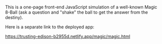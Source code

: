 This is a one-page front-end JavaScript simulation of a well-known Magic 8-Ball (ask a question and "shake" the ball to get the answer from the destiny).

Here is a separate link to the deployed app:

https://trusting-edison-b2955d.netlify.app/magic/magic.html

